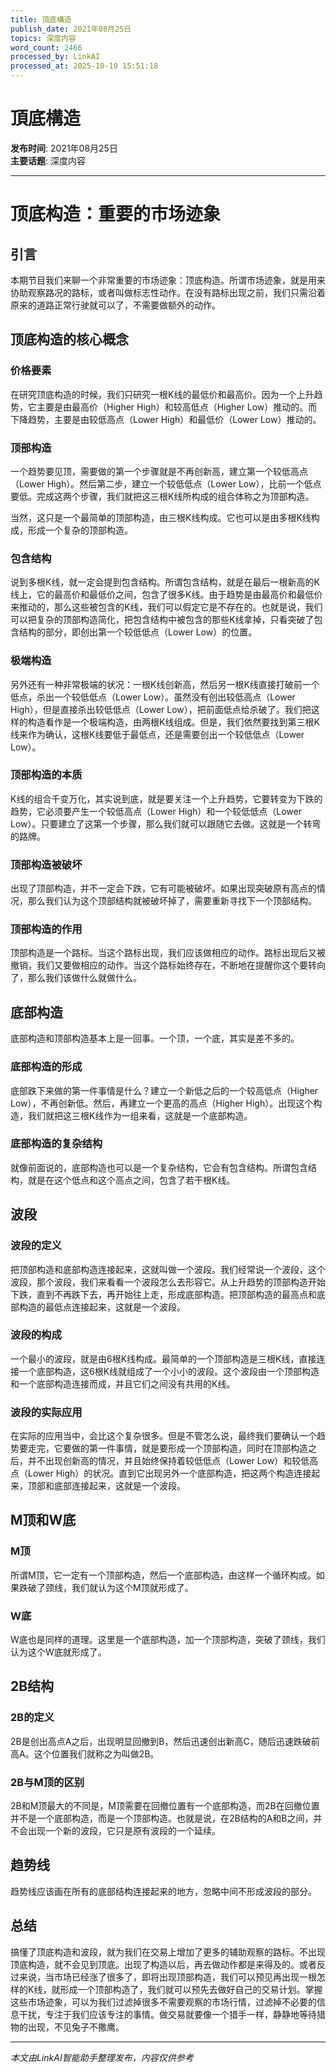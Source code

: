 ```yaml
---
title: 頂底構造
publish_date: 2021年08月25日
topics: 深度内容
word_count: 2466
processed_by: LinkAI
processed_at: 2025-10-10 15:51:18
---
```


# 頂底構造

**发布时间**: 2021年08月25日  
**主要话题**: 深度内容

---

# 顶底构造：重要的市场迹象

## 引言

本期节目我们来聊一个非常重要的市场迹象：顶底构造。所谓市场迹象，就是用来协助观察路况的路标，或者叫做标志性动作。在没有路标出现之前，我们只需沿着原来的道路正常行驶就可以了，不需要做额外的动作。

## 顶底构造的核心概念

### 价格要素

在研究顶底构造的时候，我们只研究一根K线的最低价和最高价。因为一个上升趋势，它主要是由最高价（Higher High）和较高低点（Higher Low）推动的。而下降趋势，主要是由较低高点（Lower High）和最低价（Lower Low）推动的。

### 顶部构造

一个趋势要见顶，需要做的第一个步骤就是不再创新高，建立第一个较低高点（Lower High）。然后第二步，建立一个较低低点（Lower Low），比前一个低点要低。完成这两个步骤，我们就把这三根K线所构成的组合体称之为顶部构造。

当然，这只是一个最简单的顶部构造，由三根K线构成。它也可以是由多根K线构成，形成一个复杂的顶部构造。

### 包含结构

说到多根K线，就一定会提到包含结构。所谓包含结构，就是在最后一根新高的K线上，它的最高价和最低价之间，包含了很多K线。由于趋势是由最高价和最低价来推动的，那么这些被包含的K线，我们可以假定它是不存在的。也就是说，我们可以把复杂的顶部构造简化，把包含结构中被包含的那些K线拿掉，只看突破了包含结构的部分，即创出第一个较低低点（Lower Low）的位置。

### 极端构造

另外还有一种非常极端的状况：一根K线创新高，然后另一根K线直接打破前一个低点，杀出一个较低低点（Lower Low）。虽然没有创出较低高点（Lower High），但是直接杀出较低低点（Lower Low），把前面低点给杀破了。我们把这样的构造看作是一个极端构造，由两根K线组成。但是，我们依然要找到第三根K线来作为确认，这根K线要低于最低点，还是需要创出一个较低低点（Lower Low）。

### 顶部构造的本质

K线的组合千变万化，其实说到底，就是要关注一个上升趋势，它要转变为下跌的趋势，它必须要产生一个较低高点（Lower High）和一个较低低点（Lower Low）。只要建立了这第一个步骤，那么我们就可以跟随它去做。这就是一个转弯的路牌。

### 顶部构造被破坏

出现了顶部构造，并不一定会下跌，它有可能被破坏。如果出现突破原有高点的情况，那么我们认为这个顶部结构就被破坏掉了，需要重新寻找下一个顶部结构。

### 顶部构造的作用

顶部构造是一个路标。当这个路标出现，我们应该做相应的动作。路标出现后又被撤销，我们又要做相应的动作。当这个路标始终存在，不断地在提醒你这个要转向了，那么我们该做什么就做什么。

## 底部构造

底部构造和顶部构造基本上是一回事。一个顶，一个底，其实是差不多的。

### 底部构造的形成

底部跌下来做的第一件事情是什么？建立一个新低之后的一个较高低点（Higher Low），不再创新低。然后，再建立一个更高的高点（Higher High）。出现这个构造，我们就把这三根K线作为一组来看，这就是一个底部构造。

### 底部构造的复杂结构

就像前面说的，底部构造也可以是一个复杂结构，它会有包含结构。所谓包含结构，就是在这个低点和这个高点之间，包含了若干根K线。

## 波段

### 波段的定义

把顶部构造和底部构造连接起来，这就叫做一个波段。我们经常说一个波段，这个波段，那个波段，我们来看看一个波段怎么去形容它。从上升趋势的顶部构造开始下跌，直到不再跌下去，再开始往上走，形成底部构造。把顶部构造的最高点和底部构造的最低点连接起来，这就是一个波段。

### 波段的构成

一个最小的波段，就是由6根K线构成。最简单的一个顶部构造是三根K线，直接连接一个底部构造，这6根K线就组成了一个小小的波段。这个波段由一个顶部构造和一个底部构造连接而成，并且它们之间没有共用的K线。

### 波段的实际应用

在实际的应用当中，会比这个复杂很多。但是不管怎么说，最终我们要确认一个趋势要走完，它要做的第一件事情，就是要形成一个顶部构造，同时在顶部构造之后，并不出现创新高的情况，并且始终保持着较低低点（Lower Low）和较低高点（Lower High）的状况。直到它出现另外一个底部构造，把这两个构造连接起来，顶部和底部连接起来，这就是一个波段。

## M顶和W底

### M顶

所谓M顶，它一定有一个顶部构造，然后一个底部构造，由这样一个循环构成。如果跌破了颈线，我们就认为这个M顶就形成了。

### W底

W底也是同样的道理。这里是一个底部构造，加一个顶部构造，突破了颈线，我们认为这个W底就形成了。

## 2B结构

### 2B的定义

2B是创出高点A之后，出现明显回撤到B，然后迅速创出新高C，随后迅速跌破前高A。这个位置我们就称之为叫做2B。

### 2B与M顶的区别

2B和M顶最大的不同是，M顶需要在回撤位置有一个底部构造，而2B在回撤位置并不是一个底部构造，而是一个顶部构造。也就是说，在2B结构的A和B之间，并不会出现一个新的波段，它只是原有波段的一个延续。

## 趋势线

趋势线应该画在所有的底部结构连接起来的地方，忽略中间不形成波段的部分。

## 总结

搞懂了顶底构造和波段，就为我们在交易上增加了更多的辅助观察的路标。不出现顶底构造，就不会见到顶底。出现了构造以后，再去做动作都是来得及的。或者反过来说，当市场已经涨了很多了，即将出现顶部构造，我们可以预见再出现一根怎样的K线，就形成一个顶部构造了，我们就可以预先去做好自己的交易计划。掌握这些市场迹象，可以为我们过滤掉很多不需要观察的市场行情，过滤掉不必要的信息干扰，专注于我们应该专注的事情。做交易就要像一个猎手一样，静静地等待猎物的出现，不见兔子不撒鹰。


---

*本文由LinkAI智能助手整理发布，内容仅供参考*
